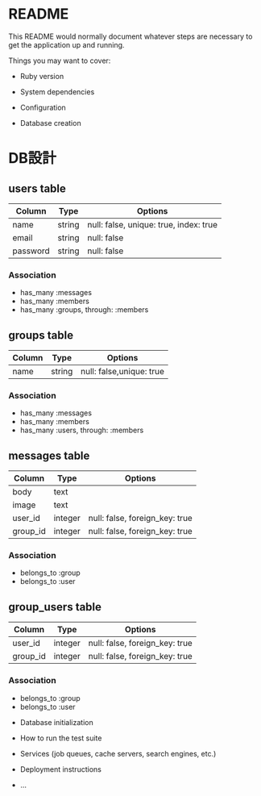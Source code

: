 # README

This README would normally document whatever steps are necessary to get the
application up and running.

Things you may want to cover:

* Ruby version

* System dependencies

* Configuration

* Database creation
# DB設計

## users table

|Column|Type|Options|
|------|----|-------|
|name|string|null: false, unique: true, index: true|
|email|string|null: false|
|password|string|null: false|

### Association
- has_many :messages
- has_many :members
- has_many :groups, through: :members

## groups table

|Column|Type|Options|
|------|----|-------|
|name|string|null: false,unique: true|

### Association
- has_many :messages
- has_many :members
- has_many :users, through: :members

## messages table

|Column|Type|Options|
|------|----|-------|
|body|text||
|image|text||
|user_id|integer|null: false, foreign_key: true|
|group_id|integer|null: false, foreign_key: true|

### Association
- belongs_to :group
- belongs_to :user

## group_users table

|Column|Type|Options|
|------|----|-------|
|user_id|integer|null: false, foreign_key: true|
|group_id|integer|null: false, foreign_key: true|

### Association
- belongs_to :group
- belongs_to :user

* Database initialization

* How to run the test suite

* Services (job queues, cache servers, search engines, etc.)

* Deployment instructions

* ...
